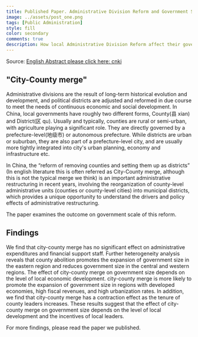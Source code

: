 ```yaml
---
title: Published Paper. Administrative Division Reform and Government Scale:Evidence from City-County Merge?
image: ../assets/post_one.png
tags: [Public Administration]
style: fill
color: secondary
comments: true
description: How local Administrative Division Reform affect their government scale.
---
```


Source: [English Abstract please click here: cnki](https://www.cnki.net/KCMS/detail/detail.aspx?dbcode=CCJD&dbname=CCJDLAST2&filename=BDZP202401010&uniplatform=OVERSEA&v=J-D1exqrsxsZBZciuPDPUF1TJ-IuaqA0vVVg13DvmuOfxna1W5zGBdEKAqnR3bLk)



## "City-County merge"

Administrative divisions are the result of long-term historical evolution and development, and political districts are adjusted and reformed in due course to meet the needs of continuous economic and social development. In China, local governments have roughly two different forms, County(县 xian) and District(区 qu). Usually and typically, counties are rural or semi-urban, with agriculture playing a significant role. They are directly governed by a prefecture-level(地级市) or autonomous prefecture. While districts are urban or suburban, they are also part of a prefecture-level city, and are usually more tightly integrated into city's urban planning, economy and infrastructure etc.

 In China, the “reform of removing counties and setting them up as districts” (In english literature this is often referred as City-County merge, although this is not the typical merge we think) is an important administrative restructuring in recent years, involving the reorganization of county-level administrative units (counties or county-level cities) into municipal districts, which provides a unique opportunity to understand the drivers and policy effects of administrative restructuring.

 The paper examines the outcome on government scale of this reform.

## Findings

We find that city-county merge has no significant effect on administrative expenditures and financial support staff. Further heterogeneity analysis reveals that county abolition promotes the expansion of government size in the eastern region and reduces government size in the central and western regions. The effect of city-county merge on government size depends on the level of local economic development. city-county merge is more likely to promote the expansion of government size in regions with developed economies, high fiscal revenues, and high urbanization rates. In addition, we find that city-county merge has a contraction effect as the tenure of county leaders increases. These results suggest that the effect of city-county merge on government size depends on the level of local development and the incentives of local leaders.

For more findings, please read the paper we published.
